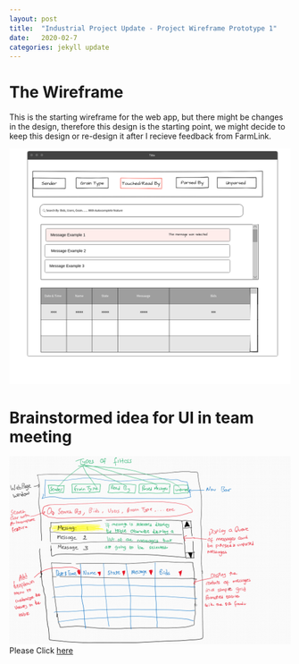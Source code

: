 ```yaml
---
layout: post
title:  "Industrial Project Update - Project Wireframe Prototype 1"
date:   2020-02-7
categories: jekyll update
---
```


# The Wireframe 
This is the starting wireframe for the web app, but there might be changes in the design, therefore this design is the starting point, we might decide to keep this design or re-design it after I recieve feedback from FarmLink.

![Image of Wireframe](/assets/images/prototype.png)

# Brainstormed idea for UI in team meeting
![Image of Brainstrom UI](/assets/images/brainstorm.png)
Please Click [here](/assets/images/brainstorm.png)
